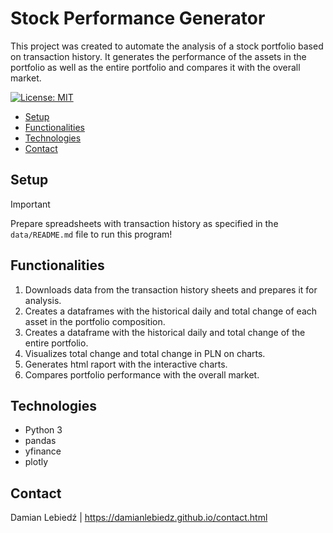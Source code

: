 # Stock Performance Generator
 
This project was created to automate the analysis of a stock portfolio based on transaction history. It generates the performance of the assets in the portfolio as well as the entire portfolio and compares it with the overall market.

[![License: MIT](https://img.shields.io/badge/License-MIT-yellow.svg)](https://opensource.org/licenses/MIT)

- [Setup](#setup)
- [Functionalities](#functionalities)
- [Technologies](#technologies)
- [Contact](#contact)

## Setup

> [!IMPORTANT]
> Prepare spreadsheets with transaction history as specified in the `data/README.md` file to run this program!

## Functionalities

1. Downloads data from the transaction history sheets and prepares it for analysis.
2. Creates a dataframes with the historical daily and total change of each asset in the portfolio composition.
3. Creates a dataframe with the historical daily and total change of the entire portfolio.
4. Visualizes total change and total change in PLN on charts.
5. Generates html raport with the interactive charts.
6. Compares portfolio performance with the overall market.

## Technologies
- Python 3
- pandas
- yfinance
- plotly

## Contact
Damian Lebiedź | https://damianlebiedz.github.io/contact.html
